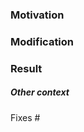 <!-- 
Thanks for taking your time and creating a pull request. Please note that we will not merge pull requests
which are not following our code style (https://google.github.io/styleguide/javaguide.html). Most of these
rules are checked while compile using checkstyle. On the other hand, please cover relevant code with tests.
These are showing the maintainers what to expect from your pull requests and ensures that changes to your
code will be consistent over time. See for example https://betterprogramming.pub/13-tips-for-writing-useful-unit-tests-ca20706b5368
if you need a bit of guidance while writing your tests.
-->

### Motivation

<!-- Explain the context and why you're making the change (what is the problem solved by this pr) -->

### Modification

<!-- Describe the modification you've done to the codebase -->

### Result

<!-- Describe the result of the pull request (what changed compared to before) -->

##### Other context

<!-- Other context of the pull request, a discussion, issue or anything else related -->
Fixes #

